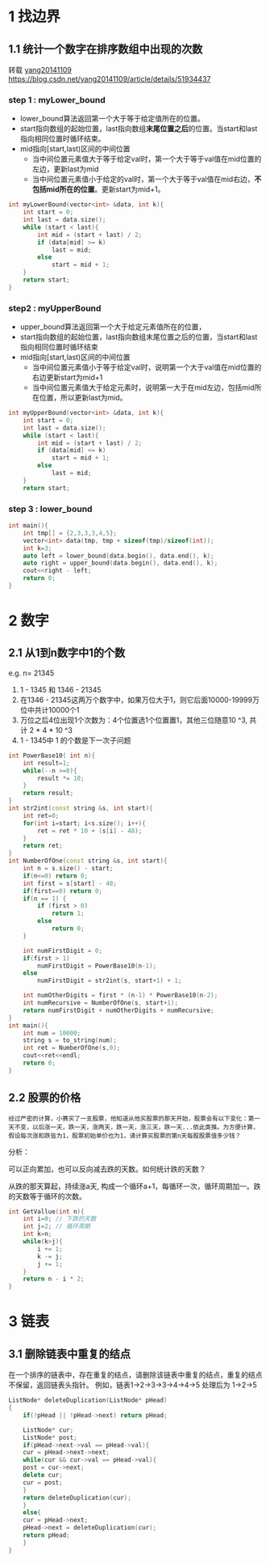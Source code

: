 # 1 找边界

## 1.1 统计一个数字在排序数组中出现的次数 

转载 [yang20141109](https://blog.csdn.net/yang20141109)  https://blog.csdn.net/yang20141109/article/details/51934437

### step 1 : myLower_bound

* lower_bound算法返回第一个大于等于给定值所在的位置。
* start指向数组的起始位置，last指向数组**末尾位置之后**的位置。当start和last指向相同位置时循环结束。
* mid指向[start,last)区间的中间位置
  * 当中间位置元素值大于等于给定val时，第一个大于等于val值在mid位置的左边，更新last为mid
  * 当中间位置元素值小于给定的val时，第一个大于等于val值在mid右边，**不包括mid所在的位置**。更新start为mid+1。

```cpp
int myLowerBound(vector<int> &data, int k){
	int start = 0;
	int last = data.size();
	while (start < last){
		int mid = (start + last) / 2;
		if (data[mid] >= k)
			last = mid;
		else
			start = mid + 1;
	}
	return start;
}
```

### step2 : myUpperBound

* upper_bound算法返回第一个大于给定元素值所在的位置，
* start指向数组的起始位置，last指向数组末尾位置之后的位置，当start和last指向相同位置时循环结束
* mid指向[start,last)区间的中间位置
  * 当中间位置元素值小于等于给定val时，说明第一个大于val值在mid位置的右边更新start为mid+1
  * 当中间位置元素值大于给定元素时，说明第一大于在mid左边，包括mid所在位置，所以更新last为mid。

```cpp
int myUpperBound(vector<int> &data, int k){
	int start = 0;
	int last = data.size();
	while (start < last){
		int mid = (start + last) / 2;
		if (data[mid] <= k)
			start = mid + 1;
		else
			last = mid;
	}
	return start;

```

### step 3 : lower_bound

```cpp
int main(){
    int tmp[] = {2,3,3,3,4,5};
    vector<int> data(tmp, tmp + sizeof(tmp)/sizeof(int));
    int k=3;
    auto left = lower_bound(data.begin(), data.end(), k);
    auto right = upper_bound(data.begin(), data.end(), k);
    cout<<right - left;
    return 0;
}
```



# 2 数字

## 2.1 从1到n数字中1的个数

e.g. n= 21345

1. 1 - 1345 和 1346 - 21345
2. 在1346 - 21345这两万个数字中，如果万位大于1，则它后面10000-19999万位中共计10000个1
3. 万位之后4位出现1个次数为：4个位置选1个位置置1，其他三位随意10 ^3,  共计 2 * 4 * 10 ^3
4. 1 - 1345中 1 的个数是下一次子问题

```cpp
int PowerBase10( int n){
    int result=1;
    while(--n >=0){
        result *= 10;
    }
    return result;
}
int str2int(const string &s, int start){
    int ret=0;
    for(int i=start; i<s.size(); i++){
        ret = ret * 10 + (s[i] - 48);
    }
    return ret;
}
int NumberOfOne(const string &s, int start){
    int n = s.size() - start;
    if(n<=0) return 0;
    int first = s[start] - 48;
    if(first==0) return 0;
    if(n == 1) {
        if (first > 0)
            return 1;
        else
            return 0;
    }

    int numFirstDigit = 0;
    if(first > 1)
        numFirstDigit = PowerBase10(n-1);
    else
        numFirstDigit = str2int(s, start+1) + 1;

    int numOtherDigits = first * (n-1) * PowerBase10(n-2);
    int numRecursive = NumberOfOne(s, start+1);
    return numFirstDigit + numOtherDigits + numRecursive;
}
int main(){
    int num = 10000;
    string s = to_string(num);
    int ret = NumberOfOne(s,0);
    cout<<ret<<endl;
    return 0;
}
```

## 2.2 股票的价格

```
经过严密的计算，小赛买了一支股票，他知道从他买股票的那天开始，股票会有以下变化：第一天不变，以后涨一天，跌一天，涨两天，跌一天，涨三天，跌一天...依此类推。为方便计算，假设每次涨和跌皆为1，股票初始单价也为1，请计算买股票的第n天每股股票值多少钱？
```

分析：

可以正向累加，也可以反向减去跌的天数。如何统计跌的天数？

从跌的那天算起，持续涨a天, 构成一个循环a+1，每循环一次，循环周期加一。跌的天数等于循环的次数。

```cpp
int GetVallue(int n){
    int i=0; // 下跌的天数
    int j=2; // 循环周期
    int k=n;
    while(k>j){
        i += 1;
        k -= j;
        j += 1;
    }
    return n - i * 2;
}
```



# 3 链表

## 3.1 删除链表中重复的结点 

在一个排序的链表中，存在重复的结点，请删除该链表中重复的结点，重复的结点不保留，返回链表头指针。 例如，链表1->2->3->3->4->4->5 处理后为 1->2->5 

```cpp
ListNode* deleteDuplication(ListNode* pHead)
{
    if(!pHead || !pHead->next) return pHead;

    ListNode* cur;
    ListNode* post;
    if(pHead->next->val == pHead->val){
    cur = pHead->next->next;
    while(cur && cur->val == pHead->val){
    post = cur->next;
    delete cur;
    cur = post;
    }
    return deleteDuplication(cur);
    }
    else{
    cur = pHead->next;
    pHead->next = deleteDuplication(cur);
    return pHead;
    }
}
```

